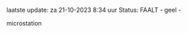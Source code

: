 laatste update: 
za 21-10-2023  8:34   uur 
Status: FAALT - geel - 
<div class="service Y">microstation</div>